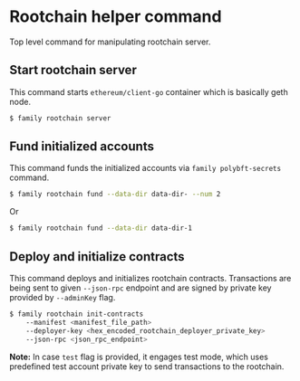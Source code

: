 # Rootchain helper command

Top level command for manipulating rootchain server.

## Start rootchain server

This command starts `ethereum/client-go` container which is basically geth node.

```bash
$ family rootchain server
```

## Fund initialized accounts

This command funds the initialized accounts via `family polybft-secrets` command.

```bash
$ family rootchain fund --data-dir data-dir- --num 2
```
Or
```bash
$ family rootchain fund --data-dir data-dir-1
```

## Deploy and initialize contracts

This command deploys and initializes rootchain contracts. Transactions are being sent to given `--json-rpc` endpoint and are signed by private key provided by `--adminKey` flag.

```bash
$ family rootchain init-contracts 
    --manifest <manifest_file_path> 
    --deployer-key <hex_encoded_rootchain_deployer_private_key>
    --json-rpc <json_rpc_endpoint> 
```

**Note:** In case `test` flag is provided, it engages test mode, which uses predefined test account private key to send transactions to the rootchain.